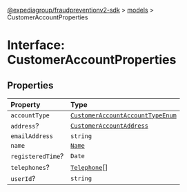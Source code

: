 [@expediagroup/fraudpreventionv2-sdk](../../index.md) > [models](../index.md) > CustomerAccountProperties

# Interface: CustomerAccountProperties

## Properties

| Property          | Type                                                                                             |
| :---------------- | :----------------------------------------------------------------------------------------------- |
| `accountType`     | [`CustomerAccountAccountTypeEnum`](../type-aliases/type-alias.CustomerAccountAccountTypeEnum.md) |
| `address`?        | [`CustomerAccountAddress`](../classes/class.CustomerAccountAddress.md)                           |
| `emailAddress`    | `string`                                                                                         |
| `name`            | [`Name`](../classes/class.Name.md)                                                               |
| `registeredTime`? | `Date`                                                                                           |
| `telephones`?     | [`Telephone`](../classes/class.Telephone.md)[]                                                   |
| `userId`?         | `string`                                                                                         |
